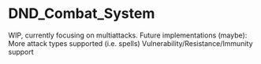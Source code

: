 # DND_Combat_System

WIP, currently focusing on multiattacks.
Future implementations (maybe):
  More attack types supported (i.e. spells)
  Vulnerability/Resistance/Immunity support
